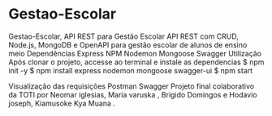 # Gestao-Escolar
Gestao-Escolar,
API REST para Gestão Escolar
API REST com CRUD, Node.js, MongoDB e OpenAPI para gestão escolar de alunos de ensino meio
Dependências
Express
NPM
Nodemon
Mongoose
Swagger
Utilização
Após clonar o projeto, accesse ao terminal e instale as dependencias
$ npm init -y
$ npm install express nodemon mongoose swagger-ui
$ npm start

Visualização das requisições
Postman
Swagger
Projeto final colaborativo da TOTI por Neomar iglesias, Maria varuska , Brigido Domingos e Hodavio joseph, Kiamusoke Kya Muana .
